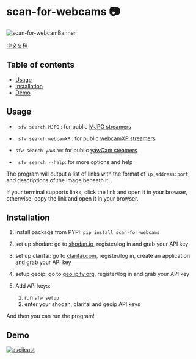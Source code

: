 # scan-for-webcams :camera:

![scan-for-webcamBanner](./.github/scan-for-webcamBanner.png)

[中文文档](/zh/README.md)

## Table of contents

- [Usage](#Usage)
- [Installation](#Installation)
- [Demo](#Demo)

## Usage

* ` sfw search MJPG` : for public [MJPG streamers](https://github.com/jacksonliam/mjpg-streamer)

* ` sfw search webcamXP` : for public [webcamXP streamers](http://www.webcamxp.com/)

* `sfw search yawCam`: for public [yawCam steamers](https://www.yawcam.com/)

* ` sfw search --help`: for more options and help

The program will output a list of links with the format of `ip_address:port`, and descriptions of the image beneath it.

If your terminal supports links, click the link and open it in your browser, otherwise, copy the link and open it in your browser.

## Installation

1. install package from PYPI:
   `pip install scan-for-webcams`

2. set up shodan:
   go to [shodan.io](https://shodan.io), register/log in and grab your API key

3. set up clarifai:
   go to [clarifai.com](https://clarifai.com), register/log in, create an application and grab your API key

4. setup geoip:
   go to [geo.ipify.org](https://geo.ipify.org), register/log in and grab your API key
   
5. Add API keys:
   1. run `sfw setup`
   2. enter your shodan, clarifai and geoip API keys

And then you can run the program!

## Demo

[![asciicast](https://asciinema.org/a/8z3dbl4Rzc7gcFVom7IWOEoRn.svg)](https://asciinema.org/a/8z3dbl4Rzc7gcFVom7IWOEoRn)